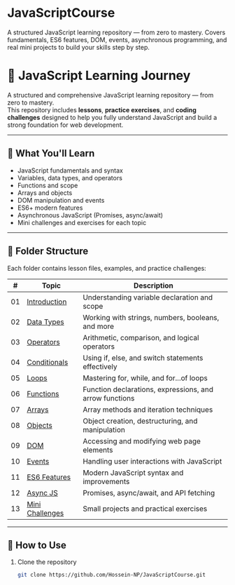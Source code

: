 # JavaScriptCourse
A structured JavaScript learning repository — from zero to mastery. Covers fundamentals, ES6 features, DOM, events, asynchronous programming, and real mini projects to build your skills step by step.

# 🧠 JavaScript Learning Journey

A structured and comprehensive JavaScript learning repository — from zero to mastery.  
This repository includes **lessons**, **practice exercises**, and **coding challenges** designed to help you fully understand JavaScript and build a strong foundation for web development.

---

## 🚀 What You'll Learn

- JavaScript fundamentals and syntax  
- Variables, data types, and operators  
- Functions and scope  
- Arrays and objects  
- DOM manipulation and events  
- ES6+ modern features  
- Asynchronous JavaScript (Promises, async/await)  
- Mini challenges and exercises for each topic  

---

## 📂 Folder Structure

Each folder contains lesson files, examples, and practice challenges:

| # | Topic | Description |
|---|--------|-------------|
| 01 | [Introduction](https://github.com/Hossein-NP/JavaScriptCourse/blob/main/1-JavaScriptIntroduction/introduction.md) | Understanding variable declaration and scope |
| 02 | [Data Types](./02-Data-Types/) | Working with strings, numbers, booleans, and more |
| 03 | [Operators](./03-Operators/) | Arithmetic, comparison, and logical operators |
| 04 | [Conditionals](./04-Conditionals/) | Using if, else, and switch statements effectively |
| 05 | [Loops](./05-Loops/) | Mastering for, while, and for...of loops |
| 06 | [Functions](./06-Functions/) | Function declarations, expressions, and arrow functions |
| 07 | [Arrays](./07-Arrays/) | Array methods and iteration techniques |
| 08 | [Objects](./08-Objects/) | Object creation, destructuring, and manipulation |
| 09 | [DOM](./09-DOM/) | Accessing and modifying web page elements |
| 10 | [Events](./10-Events/) | Handling user interactions with JavaScript |
| 11 | [ES6 Features](./11-ES6-Features/) | Modern JavaScript syntax and improvements |
| 12 | [Async JS](./12-Async-JS/) | Promises, async/await, and API fetching |
| 13 | [Mini Challenges](./13-Mini-Challenges/) | Small projects and practical exercises |

---

## 💪 How to Use

1. Clone the repository  
   ```bash
   git clone https://github.com/Hossein-NP/JavaScriptCourse.git


